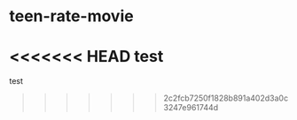 # teen-rate-movie
<<<<<<< HEAD
test
=======
test
 
>>>>>>> 2c2fcb7250f1828b891a402d3a0c3247e961744d
